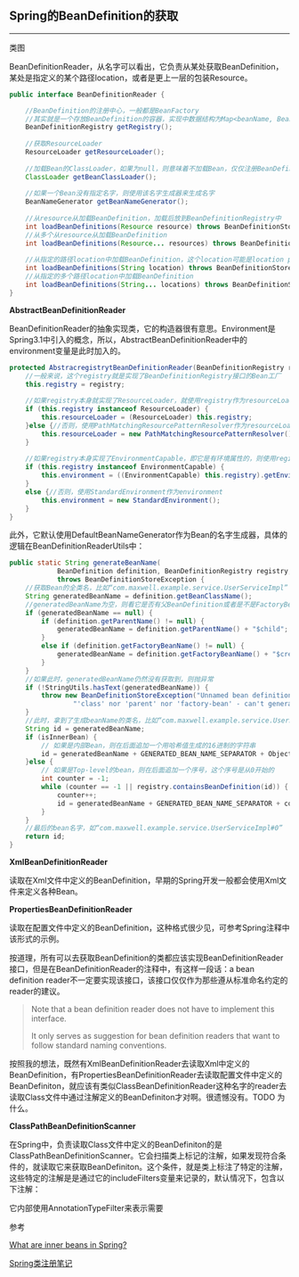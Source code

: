 ## Spring的BeanDefinition的获取

---

类图

BeanDefinitionReader，从名字可以看出，它负责从某处获取BeanDefinition，某处是指定义的某个路径location，或者是更上一层的包装Resource。

```java
public interface BeanDefinitionReader {

    //BeanDefinition的注册中心，一般都是BeanFactory
    //其实就是一个存放BeanDefinition的容器，实现中数据结构为Map<beanName, BeanDefinition>
    BeanDefinitionRegistry getRegistry();
    
    //获取ResourceLoader
    ResourceLoader getResourceLoader();
    
    //加载Bean的ClassLoader，如果为null，则意味着不加载Bean，仅仅注册BeanDefinition
    ClassLoader getBeanClassLoader();
    
    //如果一个Bean没有指定名字，则使用该名字生成器来生成名字
    BeanNameGenerator getBeanNameGenerator();
    
    //从resource从加载BeanDefinition，加载后放到BeanDefinitionRegistry中
    int loadBeanDefinitions(Resource resource) throws BeanDefinitionStoreException;
    //从多个从resource从加载BeanDefinition
    int loadBeanDefinitions(Resource... resources) throws BeanDefinitionStoreException;
    
    //从指定的路径location中加载BeanDefinition，这个location可能是location pattern
    int loadBeanDefinitions(String location) throws BeanDefinitionStoreException;
    //从指定的多个路径location中加载BeanDefinition
    int loadBeanDefinitions(String... locations) throws BeanDefinitionStoreException;
}
```

**AbstractBeanDefinitionReader**

BeanDefinitionReader的抽象实现类，它的构造器很有意思。Environment是Spring3.1中引入的概念，所以，AbstractBeanDefinitionReader中的environment变量是此时加入的。

```java
protected AbstracregistrytBeanDefinitionReader(BeanDefinitionRegistry registry) {
	//一般来说，这个 registry就是实现了BeanDefinitionRegistry接口的Bean工厂
	this.registry = registry;
	
	//如果registry本身就实现了ResourceLoader，就使用registry作为resourceLoader
	if (this.registry instanceof ResourceLoader) {
		this.resourceLoader = (ResourceLoader) this.registry;
	}else {//否则，使用PathMatchingResourcePatternResolver作为resourceLoader
		this.resourceLoader = new PathMatchingResourcePatternResolver();
	}
	
	//如果registry本身实现了EnvironmentCapable，即它是有环境属性的，则使用registry作为它自身的environment
	if (this.registry instanceof EnvironmentCapable) {
		this.environment = ((EnvironmentCapable) this.registry).getEnvironment();
	}
	else {//否则，使用StandardEnvironment作为environment
		this.environment = new StandardEnvironment();
	}
}
```

此外，它默认使用DefaultBeanNameGenerator作为Bean的名字生成器，具体的逻辑在BeanDefinitionReaderUtils中：

```java
public static String generateBeanName(
			BeanDefinition definition, BeanDefinitionRegistry registry, boolean isInnerBean)
			throws BeanDefinitionStoreException {
	//获取Bean的全类名，比如“com.maxwell.example.service.UserServiceImpl”
	String generatedBeanName = definition.getBeanClassName();
	//generatedBeanName为空，则看它是否有父BeanDefinition或者是不是FactoryBean
	if (generatedBeanName == null) {
		if (definition.getParentName() != null) {
			generatedBeanName = definition.getParentName() + "$child";
		}
		else if (definition.getFactoryBeanName() != null) {
			generatedBeanName = definition.getFactoryBeanName() + "$created";
		}
	}
	//如果此时，generatedBeanName仍然没有获取到，则抛异常
	if (!StringUtils.hasText(generatedBeanName)) {
		throw new BeanDefinitionStoreException("Unnamed bean definition specifies neither " +
				"'class' nor 'parent' nor 'factory-bean' - can't generate bean name");
	}
	//此时，拿到了生成beanName的类名，比如“com.maxwell.example.service.UserServiceImpl”
	String id = generatedBeanName;
	if (isInnerBean) {
		// 如果是内部Bean，则在后面追加一个用哈希值生成的16进制的字符串
		id = generatedBeanName + GENERATED_BEAN_NAME_SEPARATOR + ObjectUtils.getIdentityHexString(definition);
	}else {
		// 如果是Top-level的bean，则在后面追加一个序号，这个序号是从0开始的
		int counter = -1;
		while (counter == -1 || registry.containsBeanDefinition(id)) {
			counter++;
			id = generatedBeanName + GENERATED_BEAN_NAME_SEPARATOR + counter;
		}
	}
	//最后的bean名字，如“com.maxwell.example.service.UserServiceImpl#0”
	return id;
}
```

**XmlBeanDefinitionReader**

读取在Xml文件中定义的 BeanDefinition，早期的Spring开发一般都会使用Xml文件来定义各种Bean。

**PropertiesBeanDefinitionReader**

读取 在配置文件中定义的 BeanDefinition，这种格式很少见，可参考Spring注释中该形式的示例。

按道理，所有可以去获取BeanDefinition的类都应该实现BeanDefinitionReader接口，但是在BeanDefinitionReader的注释中，有这样一段话：a bean definition reader不一定要实现该接口，该接口仅仅作为那些遵从标准命名约定的reader的建议。

> Note that a bean definition reader does not have to implement this interface. 
>
> It only serves as suggestion for bean definition readers that want to follow standard naming conventions.

按照我的想法，既然有XmlBeanDefinitionReader去读取Xml中定义的BeanDefinition，有PropertiesBeanDefinitionReader去读取配置文件中定义的BeanDefiniton，就应该有类似ClassBeanDefinitionReader这种名字的reader去读取Class文件中通过注解定义的BeanDefiniton才对啊。很遗憾没有。TODO 为什么。

**ClassPathBeanDefinitionScanner**

在Spring中，负责读取Class文件中定义的BeanDefiniton的是ClassPathBeanDefinitionScanner。它会扫描类上标记的注解，如果发现符合条件的，就读取它来获取BeanDefiniton。这个条件，就是类上标注了特定的注解，这些特定的注解是是通过它的includeFilters变量来记录的，默认情况下，包含以下注解：







它内部使用AnnotationTypeFilter来表示需要













参考

[What are inner beans in Spring?](https://stackoverflow.com/questions/40042493/what-are-inner-beans-in-spring)

[Spring类注册笔记  
](https://fangjian0423.github.io/2017/06/15/spring-bean-register-note/)

